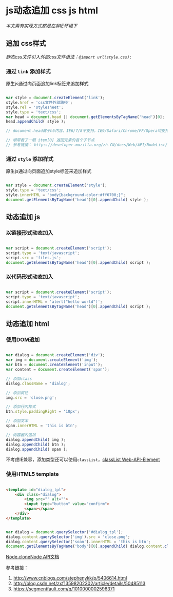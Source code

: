 js动态追加 css js html
=====================

*本文素有实现方式都是在非IE环境下*

## 追加 css样式

*静态css文件引入外部css文件语法：`@import url(style.css);`*

### 通过 `link` 添加样式

原生js通过向页面追加link标签来追加样式

```js

var style = document.createElement('link');
style.href = 'css文件外部路径';
style.rel = 'stylesheet';
style.type = 'text/css';
var head = document.head || document.getElementsByTagName('head')[0];
head.appendChild( style );

// document.head属于h5内容，IE6/7/8不支持，IE9/Safari/Chrome/FF/Opera均支持。

// 顺带看了一眼 item[0] 返回元素的首个子节点
// 参考链接： https://developer.mozilla.org/zh-CN/docs/Web/API/NodeList/item

```

### 通过 `style` 添加样式

原生js通过向页面追加style标签来追加样式

```js

var style = document.createElement('style');
style.type = 'text/css';
style.innerHTML = "body{background-color:#ff6700;}";
document.getElementsByTagName('head')[0].appendChild( style );

```


## 动态追加 js

### 以链接形式动态加入

```js

var script = document.createElement('script');
script.type = 'text/javascript';
script.src = 'files.js';
document.getElementsByTagName('head')[0].appendChild( script );

```

### 以代码形式动态加入

```js

var script = document.createElement('script');
script.type = 'text/javascript';
script.innerHTML = 'alert("hello world")';
document.getElementsByTagName('head')[0].appendChild( script );

```

## 动态追加 html

### 使用DOM追加

```js

var dialog = document.createElement('div');
var img = document.createElement('img');
var btn = document.createElement('input');
var content = document.createElement('span');

// 添加class
dislog.className = 'dialog';

// 添加属性
img.src = 'close.png';

// 添加行内样式
btn.style.paddingRight = '10px';

// 添加文本
span.innerHTML = 'this is btn';

// 向容器内追加
dialog.appendChild( img );
dialog.appendChild( btn );
dialog.appendChild( span );

```

不考虑IE兼容，添加类型还可以使用`classList`，[classList Web-API-Element](https://developer.mozilla.org/zh-CN/docs/Web/API/Element/classList)

### 使用HTML5 template

```html

<template id="dialog_tpl">
	<div class="dialog">
		<img src="" alt="">
		<input type="button" value="confirm">
		<span></span>
	</div>
</template>

```

```js

var dialog = document.querySelector('#dialog_tpl');
dialog.content.querySelector('img').src = 'close.png';
dialog.content.querySelector('soan').innerHTML = 'this is btn';
document.getElementsByTagName('body')[0].appendChild( dialog.content.cloneNode( true ) );

```

[Node.cloneNode API文档](https://developer.mozilla.org/zh-CN/docs/Web/API/Node/cloneNode)

参考链接： 

1. http://www.cnblogs.com/stephenykk/p/5406614.html
2. http://blog.csdn.net/zxf13598202302/article/details/50485113
3. https://segmentfault.com/q/1010000002596371